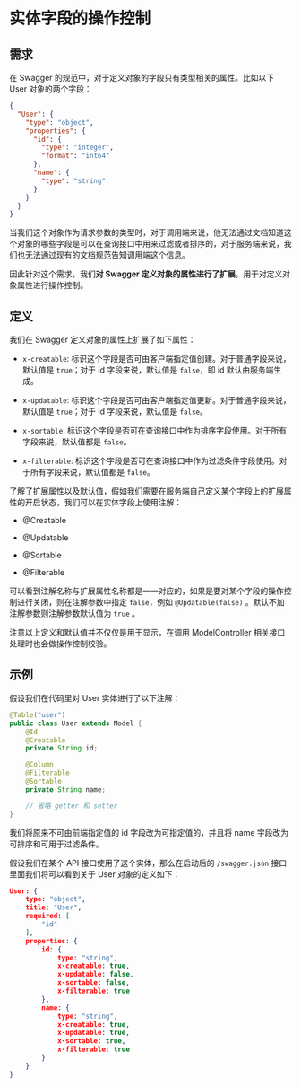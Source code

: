 # 实体字段的操作控制

## 需求

在 Swagger 的规范中，对于定义对象的字段只有类型相关的属性。比如以下 User 对象的两个字段：

```json
{
  "User": {
    "type": "object",
    "properties": {
      "id": {
        "type": "integer",
        "format": "int64"
      },
      "name": {
        "type": "string"
      }
    }
  }
}
```

当我们这个对象作为请求参数的类型时，对于调用端来说，他无法通过文档知道这个对象的哪些字段是可以在查询接口中用来过滤或者排序的，对于服务端来说，我们也无法通过现有的文档规范告知调用端这个信息。

因此针对这个需求，我们**对 Swagger 定义对象的属性进行了扩展**，用于对定义对象属性进行操作控制。

## 定义

我们在 Swagger 定义对象的属性上扩展了如下属性：

- `x-creatable`: 标识这个字段是否可由客户端指定值创建。对于普通字段来说，默认值是 `true`；对于 id 字段来说，默认值是 `false`，即 id 默认由服务端生成。

- `x-updatable`: 标识这个字段是否可由客户端指定值更新。对于普通字段来说，默认值是 `true`；对于 id 字段来说，默认值是 `false`。

- `x-sortable`: 标识这个字段是否可在查询接口中作为排序字段使用。对于所有字段来说，默认值都是 `false`。

- `x-filterable`: 标识这个字段是否可在查询接口中作为过滤条件字段使用。对于所有字段来说，默认值都是 `false`。

了解了扩展属性以及默认值，假如我们需要在服务端自己定义某个字段上的扩展属性的开启状态，我们可以在实体字段上使用注解：

- @Creatable

- @Updatable

- @Sortable

- @Filterable

可以看到注解名称与扩展属性名称都是一一对应的，如果是要对某个字段的操作控制进行关闭，则在注解参数中指定 `false`，例如 `@Updatable(false)` 。默认不加注解参数则注解参数默认值为 `true` 。

注意以上定义和默认值并不仅仅是用于显示，在调用 ModelController 相关接口处理时也会做操作控制校验。

## 示例

假设我们在代码里对 User 实体进行了以下注解：

```java
@Table("user")
public class User extends Model {
    @Id
    @Creatable
    private String id;

    @Column
    @Filterable
    @Sortable
    private String name;

    // 省略 getter 和 setter
}
```

我们将原来不可由前端指定值的 id 字段改为可指定值的，并且将 name 字段改为可排序和可用于过滤条件。

假设我们在某个 API 接口使用了这个实体，那么在启动后的 `/swagger.json` 接口里面我们将可以看到关于 User 对象的定义如下：

```json
User: {
    type: "object",
    title: "User",
    required: [
        "id"
    ],
    properties: {
        id: {
            type: "string",
            x-creatable: true,
            x-updatable: false,
            x-sortable: false,
            x-filterable: true
        },
        name: {
            type: "string",
            x-creatable: true,
            x-updatable: true,
            x-sortable: true,
            x-filterable: true
        }
    }
}
```
